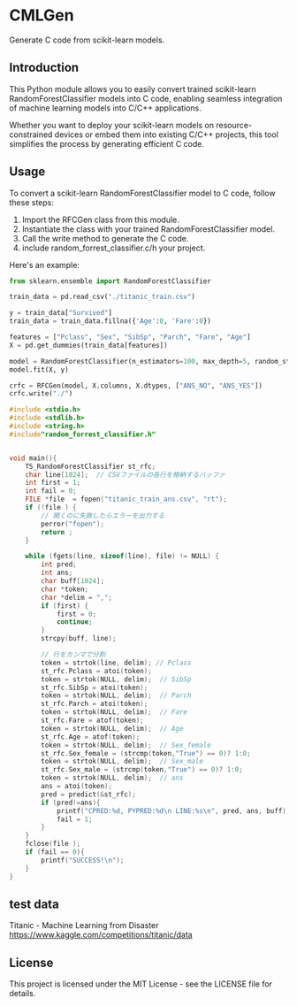 # CMLGen
Generate C code from scikit-learn models.

## Introduction

This Python module allows you to easily convert trained scikit-learn RandomForestClassifier models into C code, enabling seamless integration of machine learning models into C/C++ applications.

Whether you want to deploy your scikit-learn models on resource-constrained devices or embed them into existing C/C++ projects, this tool simplifies the process by generating efficient C code.

## Usage
To convert a scikit-learn RandomForestClassifier model to C code, follow these steps:

1. Import the RFCGen class from this module.
1. Instantiate the class with your trained RandomForestClassifier model.
1. Call the write method to generate the C code.
1. include random_forrest_classifier.c/h your project.

Here's an example:

```python
from sklearn.ensemble import RandomForestClassifier

train_data = pd.read_csv("./titanic_train.csv")

y = train_data["Survived"]
train_data = train_data.fillna({'Age':0, 'Fare':0})

features = ["Pclass", "Sex", "SibSp", "Parch", "Fare", "Age"]
X = pd.get_dummies(train_data[features])

model = RandomForestClassifier(n_estimators=100, max_depth=5, random_state=1)
model.fit(X, y)

crfc = RFCGen(model, X.columns, X.dtypes, ["ANS_NO", "ANS_YES"])
crfc.write("./")
```

```c
#include <stdio.h>
#include <stdlib.h>
#include <string.h>
#include"random_forrest_classifier.h"


void main(){
    TS_RandomForestClassifier st_rfc;
    char line[1024];  // CSVファイルの各行を格納するバッファ
    int first = 1;
    int fail = 0;
    FILE *file  = fopen("titanic_train_ans.csv", "rt");
    if (!file ) {
        // 開くのに失敗したらエラーを出力する
        perror("fopen");
        return ;
    }

    while (fgets(line, sizeof(line), file) != NULL) {
        int pred;
        int ans;
        char buff[1024];
        char *token;
        char *delim = ",";
        if (first) {
            first = 0;
            continue;
        }
        strcpy(buff, line);

        // 行をカンマで分割
        token = strtok(line, delim); // Pclass
        st_rfc.Pclass = atoi(token);
        token = strtok(NULL, delim);  // SibSp
        st_rfc.SibSp = atoi(token);
        token = strtok(NULL, delim);  // Parch
        st_rfc.Parch = atoi(token);
        token = strtok(NULL, delim);  // Fare
        st_rfc.Fare = atof(token);
        token = strtok(NULL, delim);  // Age
        st_rfc.Age = atof(token);
        token = strtok(NULL, delim);  // Sex_female        
        st_rfc.Sex_female = (strcmp(token,"True") == 0)? 1:0;
        token = strtok(NULL, delim);  // Sex_male
        st_rfc.Sex_male = (strcmp(token,"True") == 0)? 1:0;
        token = strtok(NULL, delim);  // ans
        ans = atoi(token);
        pred = predict(&st_rfc);
        if (pred!=ans){
            printf("CPRED:%d, PYPRED:%d\n LINE:%s\n", pred, ans, buff);
            fail = 1;
        }
    }
    fclose(file );
    if (fail == 0){
        printf("SUCCESS!\n");
    }
}
```

## test data

Titanic - Machine Learning from Disaster
https://www.kaggle.com/competitions/titanic/data


## License

This project is licensed under the MIT License - see the LICENSE file for details.